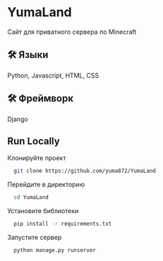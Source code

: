 
# YumaLand

Сайт для приватного сервера по Minecraft


## 🛠 Языки
Python, Javascript, HTML, CSS


## 🛠 Фреймворк
Django

## Run Locally

Клонируйте проект

```bash
  git clone https://github.com/yuma872/YumaLand
```

Перейдите в директорию

```bash
  cd YumaLand
```

Установите библиотеки

```bash
  pip install -r requirements.txt
```

Запустите сервер

```bash
  python manage.py runserver
```



